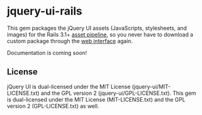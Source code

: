 # jquery-ui-rails

This gem packages the jQuery UI assets (JavaScripts, stylesheets, and images)
for the Rails 3.1+ [asset
pipeline](http://guides.rubyonrails.org/asset_pipeline.html), so you never have
to download a custom package through the [web
interface](http://jqueryui.com/download) again.

Documentation is coming soon!

## License

jQuery UI is dual-licensed under the MIT License (jquery-ui/MIT-LICENSE.txt)
and the GPL version 2 (jquery-ui/GPL-LICENSE.txt). This gem is dual-licensed
under the MIT License (MIT-LICENSE.txt) and the GPL version 2 (GPL-LICENSE.txt)
as well.
